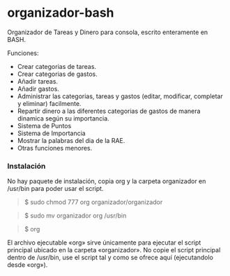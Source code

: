 organizador-bash
=======
Organizador de Tareas y Dinero para consola, escrito enteramente en BASH.

Funciones:

* Crear categorias de tareas.
* Crear categorias de gastos.
* Añadir tareas.
* Añadir gastos.
* Administrar las categorias, tareas y gastos (editar, modificar, completar y eliminar) facilmente.
* Repartir dinero a las diferentes categorias de gastos de manera dinamica según su importancia.
* Sistema de Puntos
* Sistema de Importancia
* Mostrar la palabras del dia de la RAE.
* Otras funciones menores.

### Instalación
No hay paquete de instalación, copia org y la carpeta organizador en /usr/bin para poder usar el script.

> $ sudo chmod 777 org organizador/organizador

> $ sudo mv organizador org /usr/bin

> $ org

El archivo ejecutable «org» sirve únicamente para ejecutar el script principal ubicado en la carpeta «organizador». No copie el script principal dentro de /usr/bin, use el script tal y como se ofrece aquí (ejecutandolo desde «org»).
